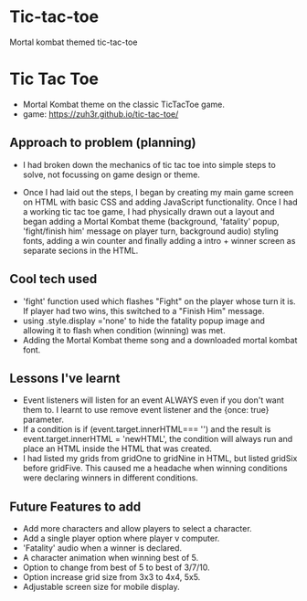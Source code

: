 # Tic-tac-toe
Mortal kombat themed tic-tac-toe
# Tic Tac Toe

- Mortal Kombat theme on the classic TicTacToe game.
- game: https://zuh3r.github.io/tic-tac-toe/

## Approach to problem (planning)

- I had broken down the mechanics of tic tac toe into simple steps to solve, not focussing on game design or theme.

- Once I had laid out the steps, I began by creating my main game screen on HTML with basic CSS and adding JavaScript functionality. Once I had a working tic tac toe game, I had physically drawn out a layout and began adding a Mortal Kombat theme (background, 'fatality' popup, 'fight/finish him' message on player turn, background audio) styling fonts, adding a win counter and finally adding a intro + winner screen as separate secions in the HTML.

## Cool tech used

- 'fight' function used which flashes "Fight" on the player whose turn it is. If player had two wins, this switched to a "Finish Him" message.
- using .style.display ='none' to hide the fatality popup image and allowing it to flash when condition (winning) was met.
- Adding the Mortal Kombat theme song and a downloaded mortal kombat font.

## Lessons I've learnt

- Event listeners will listen for an event ALWAYS even if you don't want them to. I learnt to use remove event listener and the {once: true} parameter.
- If a condition is if (event.target.innerHTML=== '') and the result is event.target.innerHTML = 'newHTML', the condition will always run and place an HTML inside the HTML that was created.
- I had listed my grids from gridOne to gridNine in HTML, but listed gridSix before gridFive. This caused me a headache when winning conditions were declaring winners in different conditions.

## Future Features to add

- Add more characters and allow players to select a character.
- Add a single player option where player v computer.
- 'Fatality' audio when a winner is declared.
- A character animation when winning best of 5.
- Option to change from best of 5 to best of 3/7/10.
- Option increase grid size from 3x3 to 4x4, 5x5.
- Adjustable screen size for mobile display.
